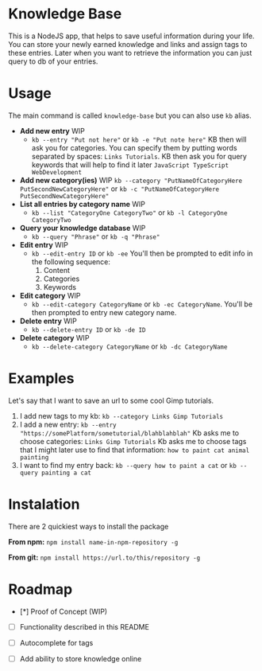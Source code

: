 # Knowledge Base
This is a NodeJS app, that helps to save useful information during your life.
You can store your newly earned knowledge and links and assign tags to these entries.
Later when you want to retrieve the information you can just query to db of your entries.

# Usage
 The main command is called `knowledge-base` but you can also use `kb` alias.
 - **Add new entry** WIP
    - `kb --entry "Put not here"` or `kb -e "Put note here"`
    KB then will ask you for categories. You can specify them by putting words separated by spaces:
    `Links Tutorials`.
    KB then ask you for query keywords that will help to find it later
    `JavaScript TypeScript WebDevelopment`
 - **Add new category(ies)** WIP
    `kb --category "PutNameOfCategoryHere PutSecondNewCategoryHere"` or `kb -c "PutNameOfCategoryHere PutSecondNewCategoryHere"`
 - **List all entries by category name** WIP
    - `kb --list "CategoryOne CategoryTwo"` or `kb -l CategoryOne CategoryTwo`
 - **Query your knowledge database** WIP
    - `kb --query "Phrase"` or `kb -q "Phrase"`
 - **Edit entry** WIP
    - `kb --edit-entry ID` or `kb -ee` You'll then be prompted to edit info in the following sequence:
        1. Content
        2. Categories
        3. Keywords
 - **Edit category** WIP
    - `kb --edit-category CategoryName` or `kb -ec CategoryName`. You'll be then prompted to entry new category name. 
 - **Delete entry** WIP
    - `kb --delete-entry ID` or `kb -de ID`
 - **Delete category** WIP
    - `kb --delete-category CategoryName` or `kb -dc CategoryName` 

# Examples
Let's say that I want to save an url to some cool Gimp tutorials.
1. I add new tags to my kb:
`kb --category Links Gimp Tutorials`
2. I add a new entry:
`kb --entry "https://somePlatform/sometutorial/blahblahblah"`
Kb asks me to choose categories:
`Links Gimp Tutorials`
Kb asks me to choose tags that I might later use to find that information:
`how to paint cat animal painting`
3. I want to find my entry back:
`kb --query how to paint a cat`
or 
`kb --query painting a cat` 

# Instalation
There are 2 quickiest ways to install the package

**From npm:** `npm install name-in-npm-repository -g`

**From git:** `npm install https://url.to/this/repository -g`


# Roadmap
 - [*] Proof of Concept (WIP)
 - [ ] Functionality described in this README
 - [ ] Autocomplete for tags
 - [ ] Add ability to store knowledge online

